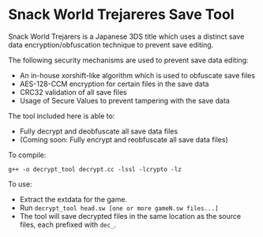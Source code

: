 # Snack World Trejareres Save Tool

Snack World Trejarers is a Japanese 3DS title which uses a distinct save data encryption/obfuscation technique to prevent save editing.

The following security mechanisms are used to prevent save data editing:
- An in-house xorshift-like algorithm which is used to obfuscate save files
- AES-128-CCM encryption for certain files in the save data
- CRC32 validation of all save files
- Usage of Secure Values to prevent tampering with the save data

The tool included here is able to:
- Fully decrypt and deobfuscate all save data files
- (Coming soon: Fully encrypt and reobfuscate all save data files)

To compile:

`g++ -o decrypt_tool decrypt.cc -lssl -lcrypto -lz`

To use:
- Extract the extdata for the game.
- Run `decrypt_tool head.sw [one or more gameN.sw files...]`
- The tool will save decrypted files in the same location as the source files, each prefixed with `dec_`.
